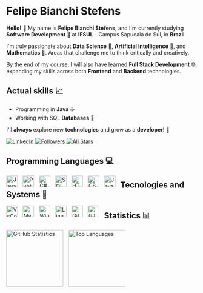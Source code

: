 # Felipe Bianchi Stefens

**Hello!** 👋
My name is **Felipe Bianchi Stefens**, and I'm currently studying **Software Development** 🦾 at **IFSUL** - Campus Sapucaia do Sul, in **Brazil**.

I'm truly passionate about **Data Science** 🔬, **Artificial Intelligence** 🤖, and **Mathematics** 📐. Areas that challenge me to think critically and creatively.

By the end of my course, I will also have learned **Full Stack Development** 🌐, expanding my skills across both **Frontend** and **Backend** technologies.


## Actual skills 📈
- Programming in **Java** ☕
- Working with SQL **Databases** 💾

I'll **always** explore new **technologies** and grow as a **developer**! 🚀


<p align = "left">
    <a href = "https://www.linkedin.com/in/felipe-bianchi-stefens-7bb9b0303/">
        <img 
            alt = "LinkedIn" 
            title = "Connect with me on LinkedIn" 
            src = "https://custom-icon-badges.demolab.com/badge/LinkedIn-0A66C2?style=for-the-badge&logo=linkedin&logoColor=white&labelColor=0A66C2"
        />
    </a>
    <a href = "https://github.com/FelipeBStefens?tab=followers">
        <img 
            alt = "Followers" 
            title = "Follow me on Github" 
            src = "https://custom-icon-badges.demolab.com/github/followers/FelipeBStefens?color=236ad3&labelColor=1155ba&style=for-the-badge&logo=person-add&label=Follow&logoColor=white"
        />
    </a>
    <a href = "https://github.com/FelipeBStefens?tab=repositories&sort=stargazers">
        <img 
            alt = "All Stars" 
            title = "All stars on GitHub" 
            src = "https://custom-icon-badges.demolab.com/github/stars/FelipeBStefens?color=55960c&style=for-the-badge&labelColor=488207&logo=star"
        />
    </a>
</p>



## Programming Languages 💻

<img 
    align = "left"
    alt = "Java"
    title = "Java"
    width = "30px"
    style = "padding-right: 10px;"
    src = "https://cdn.jsdelivr.net/gh/devicons/devicon@latest/icons/java/java-original.svg"
/>

<img 
    align = "left"
    alt = "Pyhton"
    title = "Python"
    width = "30px"
    style = "padding-right: 10px;"
    src="https://cdn.jsdelivr.net/gh/devicons/devicon@latest/icons/python/python-original.svg"
/>
   
<img 
    align = "left"
    alt = "C#"
    title = "C#"
    width = "30px"
    style = "padding-right: 10px;"
    src="https://cdn.jsdelivr.net/gh/devicons/devicon@latest/icons/csharp/csharp-original.svg"
/>
                 
<img 
    align = "left"
    alt = "SQL"
    title = "SQL"
    width = "30px"
    style = "padding-right: 10px;"
    src="https://cdn.jsdelivr.net/gh/devicons/devicon@latest/icons/azuresqldatabase/azuresqldatabase-original.svg"
/>

<img 
    align = "left"
    alt = "HTML"
    title = "HTML"
    width = "30px"
    style = "padding-right: 10px;"
    src="https://cdn.jsdelivr.net/gh/devicons/devicon@latest/icons/html5/html5-original.svg"
/>
          
<img 
    align = "left"
    alt = "CSS"
    title = "CSS"
    width = "30px"
    style = "padding-right: 10px;"
    src="https://cdn.jsdelivr.net/gh/devicons/devicon@latest/icons/css3/css3-original.svg"
/>
          
<img 
    align = "left"
    alt = "JavaScript"
    title = "JavaScript"
    width = "30px"
    style = "padding-right: 10px;"
    src="https://cdn.jsdelivr.net/gh/devicons/devicon@latest/icons/javascript/javascript-original.svg"
/>




## Tecnologies and Systems 📼

<img 
    align = "left"
    alt = "VsCode"
    title = "VsCode"
    width = "30px"
    style = "padding-right: 10px;"
    src="https://cdn.jsdelivr.net/gh/devicons/devicon@latest/icons/vscode/vscode-original.svg"
/>

<img 
    align = "left"
    alt = "MySQL"
    title = "MySQL"
    width = "30px"
    style = "padding-right: 10px;"
    src="https://cdn.jsdelivr.net/gh/devicons/devicon@latest/icons/mysql/mysql-original.svg"
/>

<img 
    align = "left"
    alt = "Windows"
    title = "Windows"
    width = "30px"
    style = "padding-right: 10px;"
    src="https://cdn.jsdelivr.net/gh/devicons/devicon@latest/icons/windows11/windows11-original.svg"
/>

<img 
    align = "left"
    alt = "Linux"
    title = "Linux"
    width = "30px"
    style = "padding-right: 10px;"
    src="https://cdn.jsdelivr.net/gh/devicons/devicon@latest/icons/linux/linux-original.svg"
/>

<img 
    align = "left"
    alt = "Git"
    title = "Git"
    width = "30px"
    style = "padding-right: 10px;"
    src="https://cdn.jsdelivr.net/gh/devicons/devicon@latest/icons/git/git-original.svg"
/>          

<img 
    align = "left"
    alt = "GitHub"
    title = "GitHub"
    width = "30px"
    style = "padding-right: 10px;"
    src="https://cdn.jsdelivr.net/gh/devicons/devicon@latest/icons/github/github-original.svg"
/>





## Statistics 📊

<p align="left">
    <img 
        alt="GitHub Statistics"
        height="150px"
        style="padding-right: 10px;"
        src="https://github-readme-stats.vercel.app/api?username=FelipeBStefens&show_icons=true&theme=merko&include_all_commits=true"
    />
    <img 
        alt="Top Languages"
        height="150px"
        style="padding-right: 10px;"
        src="https://github-readme-stats.vercel.app/api/top-langs/?username=FelipeBStefens&theme=merko&layout=compact&custom_title=Statistics"
     />
</p> 


